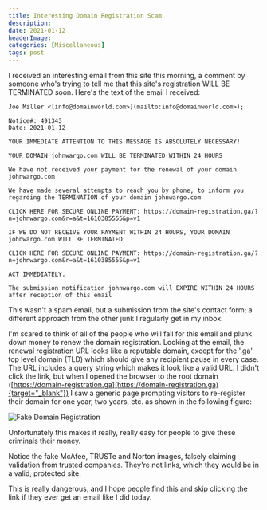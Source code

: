 ```yaml
---
title: Interesting Domain Registration Scam
description: 
date: 2021-01-12
headerImage: 
categories: [Miscellaneous]
tags: post
---
```


I received an interesting email from this site this morning, a comment by someone who's trying to tell me that this site's registration WILL BE TERMINATED soon. Here's the text of the email I received:

```text
Joe Miller <[info@domainworld.com>](mailto:info@domainworld.com>);

Notice#: 491343  
Date: 2021-01-12

YOUR IMMEDIATE ATTENTION TO THIS MESSAGE IS ABSOLUTELY NECESSARY!

YOUR DOMAIN johnwargo.com WILL BE TERMINATED WITHIN 24 HOURS

We have not received your payment for the renewal of your domain johnwargo.com

We have made several attempts to reach you by phone, to inform you regarding the TERMINATION of your domain johnwargo.com

CLICK HERE FOR SECURE ONLINE PAYMENT: https://domain-registration.ga/?n=johnwargo.com&r=a&t=1610385555&p=v1

IF WE DO NOT RECEIVE YOUR PAYMENT WITHIN 24 HOURS, YOUR DOMAIN johnwargo.com WILL BE TERMINATED

CLICK HERE FOR SECURE ONLINE PAYMENT: https://domain-registration.ga/?n=johnwargo.com&r=a&t=1610385555&p=v1

ACT IMMEDIATELY.

The submission notification johnwargo.com will EXPIRE WITHIN 24 HOURS after reception of this email
```

This wasn't a spam email, but a submission from the site's contact form; a different approach from the other junk I regularly get in my inbox.

I'm scared to think of all of the people who will fall for this email and plunk down money to renew the domain registration. Looking at the email, the renewal registration URL looks like a reputable domain, except for the '.ga' top level domain (TLD) which should give any recipient pause in every case. The URL includes a query string which makes it look like a valid URL. I didn't click the link, but when I opened the browser to the root domain ([https://domain-registration.ga](https://domain-registration.ga){target="_blank"}) I saw a generic page prompting visitors to re-register their domain for one year, two years, etc. as shown in the following figure:

![Fake Domain Registration](/images/2021/fake-domain-registration.png)

Unfortunately this makes it really, really easy for people to give these criminals their money.

Notice the fake McAfee, TRUSTe and Norton images, falsely claiming validation from trusted companies. They're not links, which they would be in a valid, protected site.

This is really dangerous, and I hope people find this and skip clicking the link if they ever get an email like I did today.